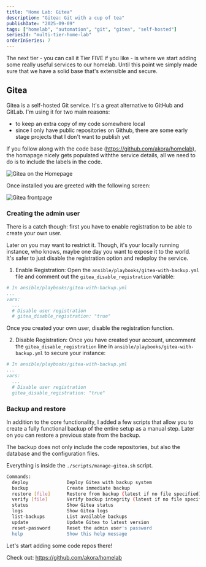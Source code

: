 ```yaml
---
title: "Home Lab: Gitea"
description: "Gitea: Git with a cup of tea"
publishDate: "2025-09-09"
tags: ["homelab", "automation", "git", "gitea", "self-hosted"]
seriesId: "multi-tier-home-lab"
orderInSeries: 7
---
```


The next tier - you can call it Tier FIVE if you like - is where we start adding some really useful services to our homelab. Until this point we simply made sure that we have a solid base that's extensible and secure.

## Gitea

Gitea is a self-hosted Git service. It's a great alternative to GitHub and GitLab. I'm using it for two main reasons:

- to keep an extra copy of my code somewhere local
- since I only have public repositories on Github, there are some early stage projects that I don't want to publish yet

If you follow along with the code base (<https://github.com/akora/homelab>), the homapage nicely gets populated withthe service details, all we need to do is to include the labels in the code.

![Gitea on the Homepage](/images/HomeLab-Gitea.png)

Once installed you are greeted with the following screen:

![Gitea frontpage](/images/HomeLab-Gitea-Frontpage.png)

### Creating the admin user

There is a catch though: first you have to enable registration to be able to create your own user.

Later on you may want to restrict it. Though, it's your locally running instance, who knows, maybe one day you want to expose it to the world. It's safer to just disable the registration option and redeploy the service.

1. Enable Registration: Open the `ansible/playbooks/gitea-with-backup.yml` file and comment out the `gitea_disable_registration` variable:

```yaml
# In ansible/playbooks/gitea-with-backup.yml
...
vars:
  ...
  # Disable user registration
  # gitea_disable_registration: "true"
```

Once you created your own user, disable the registration function.

2. Disable Registration: Once you have created your account, uncomment the `gitea_disable_registration` line in `ansible/playbooks/gitea-with-backup.yml` to secure your instance:

```yaml
# In ansible/playbooks/gitea-with-backup.yml
...
vars:
  ...
  # Disable user registration
  gitea_disable_registration: "true"
```

### Backup and restore

In addition to the core functionality, I added a few scripts that allow you to create a fully functional backup of the entire setup as a manual step. Later on you can restore a previous state from the backup.

The backup does not only include the code repositories, but also the database and the configuration files.

Everything is inside the `./scripts/manage-gitea.sh` script.

```bash
Commands:
  deploy              Deploy Gitea with backup system
  backup              Create immediate backup
  restore [file]      Restore from backup (latest if no file specified)
  verify [file]       Verify backup integrity (latest if no file specified)
  status              Show Gitea status
  logs                Show Gitea logs
  list-backups        List available backups
  update              Update Gitea to latest version
  reset-password      Reset the admin user's password
  help                Show this help message
```

Let's start adding some code repos there!

Check out: <https://github.com/akora/homelab>
